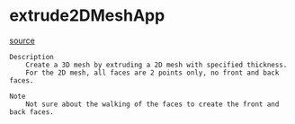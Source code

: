 # extrude2DMeshApp

[source](github.com/OpenFOAM-jp/OpenFOAM-utilities-tutorials-jp/blob/master/v1906/mesh/generation/extrude2DMesh/extrude2DMeshApp.C/extrude2DMeshApp.C)

```
Description
    Create a 3D mesh by extruding a 2D mesh with specified thickness.
    For the 2D mesh, all faces are 2 points only, no front and back faces.

Note
    Not sure about the walking of the faces to create the front and back faces.


```

